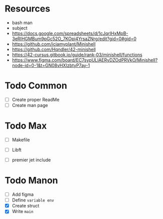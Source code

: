 

# Resources
- bash man
- subject
- https://docs.google.com/spreadsheets/d/1cJqrIHxMpB-3eRIHGMBum9pGc52O_7KOpi4YrsaZNrg/edit?gid=0#gid=0
- https://github.com/iciamyplant/Minishell
- https://github.com/Hqndler/42-minishell
- https://42-cursus.gitbook.io/guide/rank-03/minishell/functions
- https://www.figma.com/board/EC7sypULlAERyDZOdPRVkO/Minishell?node-id=0-1&t=GN08vHXIzbtyP7ay-1


# Todo Common
- [ ] Create proper ReadMe
- [ ] Create man page

# Todo Max
- [	] Makefile
- [ ] Libft
- [ ] premier jet include


# Todo Manon
- [ ] Add figma
- [ ] Define `variable env`
- [x] Create struct
- [x] Write `main`